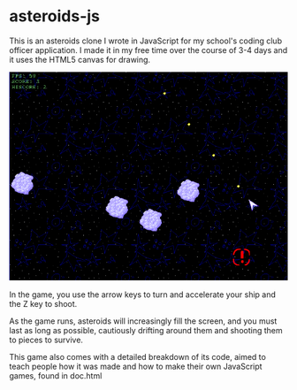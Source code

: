 # asteroids-js

This is an asteroids clone I wrote in JavaScript for my school's coding club officer application. I made it in my free time over the course of 3-4 days and it uses the HTML5 canvas for drawing.

![in-game screenshot](screenshot.png)

In the game, you use the arrow keys to turn and accelerate your ship and the Z key to shoot.

As the game runs, asteroids will increasingly fill the screen, and you must last as long as possible, cautiously drifting around them and shooting them to pieces to survive.

This game also comes with a detailed breakdown of its code, aimed to teach people how it was made and how to make their own JavaScript games, found in doc.html
